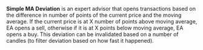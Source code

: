 **Simple MA Deviation** is an expert advisor that opens transactions based on the difference in number of points of the current price and the moving average. If the current price is at X number of points above moving average, EA opens a sell, otherwise if it is at X points below moving average, EA opens a buy. This deviation can be invalidated based on a number of candles (to filter deviation based on how fast it happened).